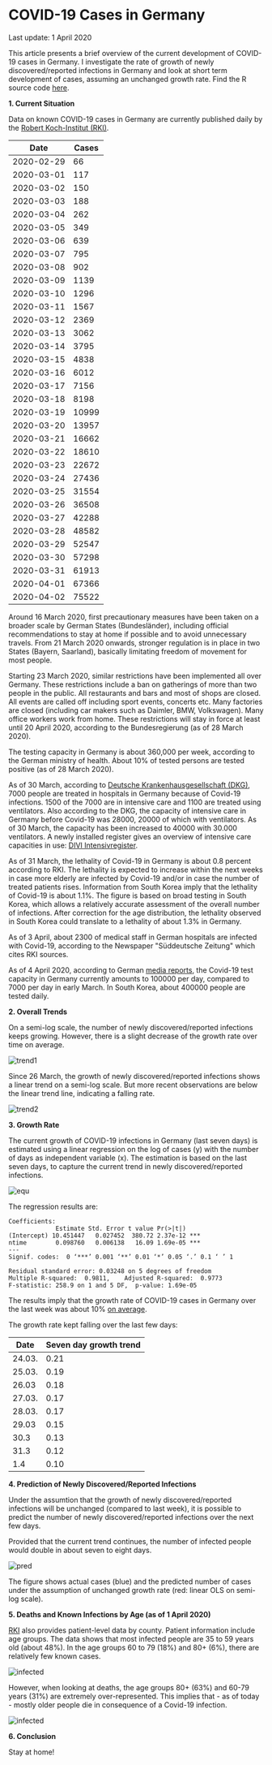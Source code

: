 # COVID-19 Cases in Germany

Last update: 1 April 2020

This article presents a brief overview of the current development of COVID-19 cases in Germany. I investigate the rate of growth of newly discovered/reported infections in Germany and look at short term development of cases, assuming an unchanged growth rate. Find the R source code [here](https://github.com/Bixi81/COVID-19/blob/master/2020_03_28_covid19.r).

**1. Current Situation**

Data on known COVID-19 cases in Germany are currently published daily by the [Robert Koch-Institut (RKI)](https://www.rki.de/DE/Content/InfAZ/N/Neuartiges_Coronavirus/Fallzahlen.html).


|Date| Cases| 
|---|---|
|  2020-02-29  |     66|
|  2020-03-01  |    117|
|  2020-03-02   |   150|
|  2020-03-03   |   188|
|  2020-03-04   |   262|
|  2020-03-05   |   349|
|  2020-03-06   |   639|
|  2020-03-07   |   795|
|  2020-03-08   |   902|
| 2020-03-09    | 1139|
| 2020-03-10    | 1296|
| 2020-03-11    | 1567|
| 2020-03-12|     2369|
| 2020-03-13|     3062|
| 2020-03-14|     3795|
| 2020-03-15|     4838|
| 2020-03-16|     6012|
| 2020-03-17|     7156|
| 2020-03-18|     8198|
| 2020-03-19|    10999|
| 2020-03-20|    13957|
| 2020-03-21|    16662|
| 2020-03-22|    18610|    
| 2020-03-23|    22672|    
| 2020-03-24|    27436|    
| 2020-03-25|    31554|    
| 2020-03-26|    36508|    
| 2020-03-27|    42288|    
| 2020-03-28|    48582|   
|2020-03-29| 52547|
|2020-03-30| 57298|
|2020-03-31| 61913|
|2020-04-01| 67366|
|2020-04-02| 75522|

Around 16 March 2020, first precautionary measures have been taken on a broader scale by German States (Bundesländer), including official recommendations to stay at home if possible and to avoid unnecessary travels. From 21 March 2020 onwards, stronger regulation is in place in two States (Bayern, Saarland), basically limitating freedom of movement for most people. 

Starting 23 March 2020, similar restrictions have been implemented all over Germany. These restrictions include a ban on gatherings of more than two people in the public. All restaurants and bars and most of shops are closed. All events are called off including sport events, concerts etc. Many factories are closed (including car makers such as Daimler, BMW, Volkswagen). Many office workers work from home. These restrictions will stay in force at least until 20 April 2020, according to the Bundesregierung (as of 28 March 2020).

The testing capacity in Germany is about 360,000 per week, according to the German ministry of health. About 10% of tested persons are tested positive (as of 28 March 2020).

As of 30 March, according to [Deutsche Krankenhausgesellschaft (DKG)](https://www.dkgev.de/dkg/coronavirus-fakten-und-infos/), 7000 people are treated in hospitals in Germany because of Covid-19 infections. 1500 of the 7000 are in intensive care and 1100 are treated using ventilators. Also according to the DKG, the capacity of intensive care in Germany before Covid-19 was 28000, 20000 of which with ventilators. As of 30 March, the capacity has been increased to 40000 with 30.000 ventilators. A newly installed register gives an overview of intensive care capacities in use: [DIVI Intensivregister](https://www.divi.de/register/intensivregister).

As of 31 March, the lethality of Covid-19 in Germany is about 0.8 percent according to RKI. The lethality is expected to increase within the next weeks in case more elderly are infected by Covid-19 and/or in case the number of treated patients rises. Information from South Korea imply that the lethality of Covid-19 is about 1.1%. The figure is based on broad testing in South Korea, which allows a relatively accurate assessment of the overall number of infections. After correction for the age distribution, the lethality observed in South Korea could translate to a lethality of about 1.3% in Germany.

As of 3 April, about 2300 of medical staff in German hospitals are infected with Covid-19, according to the Newspaper "Süddeutsche Zeitung" which cites RKI sources.

As of 4 April 2020, according to German [media reports](https://www.swr.de/swraktuell/corona-testkapazitaeten-gesteigert-100.html), the Covid-19 test capacity in Germany currently amounts to 100000 per day, compared to 7000 per day in early March. In South Korea, about 400000 people are tested daily.

**2. Overall Trends**

On a semi-log scale, the number of newly discovered/reported infections keeps growing. However, there is a slight decrease of the growth rate over time on average.

![trend1](2020-04-01_cases_log_scale.png)

Since 26 March, the growth of newly discovered/reported infections shows a linear trend on a semi-log scale. But more recent observations are below the linear trend line, indicating a falling rate.

![trend2](2020-04-01_trend.png)


**3. Growth Rate**

The current growth of COVID-19 infections in Germany (last seven days) is estimated using a linear regression on the log of cases (y) with the number of days as independent variable (x). The estimation is based on the last seven days, to capture the current trend in newly discovered/reported infections.

![equ](https://latex.codecogs.com/gif.latex?log(y)=\beta_0&space;&plus;&space;\beta_1&space;x&space;&plus;&space;u.)

The regression results are:

```
Coefficients:
             Estimate Std. Error t value Pr(>|t|)    
(Intercept) 10.451447   0.027452  380.72 2.37e-12 ***
ntime        0.098760   0.006138   16.09 1.69e-05 ***
---
Signif. codes:  0 ‘***’ 0.001 ‘**’ 0.01 ‘*’ 0.05 ‘.’ 0.1 ‘ ’ 1

Residual standard error: 0.03248 on 5 degrees of freedom
Multiple R-squared:  0.9811,	Adjusted R-squared:  0.9773 
F-statistic: 258.9 on 1 and 5 DF,  p-value: 1.69e-05
```

The results imply that the growth rate of COVID-19 cases in Germany over the last week was about 10% [on average](https://www.uni-regensburg.de/wirtschaftswissenschaften/vwl-tschernig/medien/mitarbeiter/rameseder/interpretation.pdf).

The growth rate kept falling over the last few days:


|Date| Seven day growth trend| 
|---|---|
|24.03. | 0.21 |
|25.03. | 0.19|
|26.03 | 0.18|
|27.03. | 0.17|
|28.03. | 0.17|
|29.03 | 0.15|
|30.3 | 0.13|
|31.3 | 0.12|
|1.4 | 0.10|


**4. Prediction of Newly Discovered/Reported Infections**

Under the assumtion that the growth of newly discovered/reported infections will be unchanged (compared to last week), it is possible to predict the number of newly discovered/reported infections over the next few days. 

Provided that the current trend continues, the number of infected people would double in about seven to eight days.

![pred](2020-04-01_pred.png)

The figure shows actual cases (blue) and the predicted number of cases under the assumption of unchanged growth rate (red: linear OLS on semi-log scale).

**5. Deaths and Known Infections by Age (as of 1 April 2020)**

[RKI](https://npgeo-corona-npgeo-de.hub.arcgis.com/datasets/dd4580c810204019a7b8eb3e0b329dd6_0) also provides patient-level data by county. Patient information include age groups. The data shows that most infected people are 35 to 59 years old (about 48%). In the age groups 60 to 79 (18%) and 80+ (6%), there are relatively few known cases.

![infected](2020-04-01_cases_age.png)

However, when looking at deaths, the age groups 80+ (63%) and 60-79 years (31%) are extremely over-represented. This implies that - as of today - mostly older people die in consequence of a Covid-19 infection.

![infected](2020-04-01_death_age.png)

**6. Conclusion**

Stay at home!
